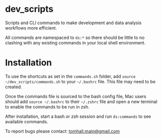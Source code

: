 
# dev_scripts

Scripts and CLI commands to make development and data analysis workflows more efficient.

All commands are namespaced to `ds:*` so there should be little to no clashing with any existing commands in your local shell environment.

# Installation

To use the shortcuts as set in the `commands.sh` folder, add `source ~/dev_scripts/commands.sh` to your `~/.bashrc` file. This file may need to be created.

Once the commands file is sourced to the bash config file, Mac users should add `source ~/.bashrc` to their `~/.zshrc` file and open a new terminal to enable the commands to be run in zsh.

After installation, start a bash or zsh session and run `ds:commands` to see available commands.

To report bugs please contact: tomhall.main@gmail.com
